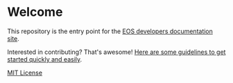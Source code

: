 # Welcome

This repository is the entry point for the [EOS developers documentation site](http://docs.eosnetwork.com/welcome/latest/).

Interested in contributing? That's awesome!
[Here are some guidelines to get started quickly and easily](CONTRIBUTING.md).

[MIT License](LICENSE)
